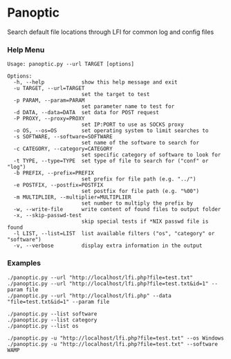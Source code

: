 Panoptic
===

Search default file locations through LFI for common log and config files

### Help Menu
    Usage: panoptic.py --url TARGET [options]

    Options:
      -h, --help            show this help message and exit
      -u TARGET, --url=TARGET
                            set the target to test
      -p PARAM, --param=PARAM
                            set parameter name to test for
      -d DATA, --data=DATA  set data for POST request
      -P PROXY, --proxy=PROXY
                            set IP:PORT to use as SOCKS proxy
      -o OS, --os=OS        set operating system to limit searches to
      -s SOFTWARE, --software=SOFTWARE
                            set name of the software to search for
      -c CATEGORY, --category=CATEGORY
                            set specific category of software to look for
      -t TYPE, --type=TYPE  set type of file to search for ("conf" or "log")
      -b PREFIX, --prefix=PREFIX
                            set prefix for file path (e.g. "../")
      -e POSTFIX, --postfix=POSTFIX
                            set postfix for file path (e.g. "%00")
      -m MULTIPLIER, --multiplier=MULTIPLIER
                            set number to multiply the prefix by
      -w, --write-file      write content of found files to output folder
      -x, --skip-passwd-test
                            skip special tests if *NIX passwd file is found
      -l LIST, --list=LIST  list available filters ("os", "category" or "software")
      -v, --verbose         display extra information in the output

### Examples
    ./panoptic.py --url "http://localhost/lfi.php?file=test.txt"
    ./panoptic.py --url "http://localhost/lfi.php?file=test.txt&id=1" --param file
    ./panoptic.py --url "http://localhost/lfi.php" --data "file=test.txt&id=1" --param file
    
    ./panoptic.py --list software
    ./panoptic.py --list category
    ./panoptic.py --list os
    
    ./panoptic.py -u "http://localhost/lfi.php?file=test.txt" --os Windows
    ./panoptic.py -u "http://localhost/lfi.php?file=test.txt" --software WAMP




